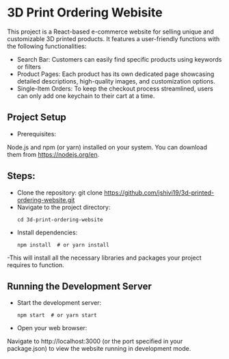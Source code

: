 # 3D Print Ordering Webisite
This project is a React-based e-commerce website for selling unique and customizable 3D printed products. It features a user-friendly functions with the following functionalities:

- Search Bar: Customers can easily find specific products using keywords or filters 
- Product Pages: Each product has its own dedicated page showcasing detailed descriptions, high-quality images, and customization options.
- Single-Item Orders: To keep the checkout process streamlined, users can only add one keychain to their cart at a time.
## Project Setup
- Prerequisites:

Node.js and npm (or yarn) installed on your system. You can download them from https://nodejs.org/en.
## Steps:

- Clone the repository:
git clone https://github.com/jshivi19/3d-printed-ordering-website.git
- Navigate to the project directory:
  ```
  cd 3d-print-ordering-website
  ```
- Install dependencies:
  ```
  npm install  # or yarn install
  ```
-This will install all the necessary libraries and packages your project requires to function.
## Running the Development Server
- Start the development server:
  ```
  npm start  # or yarn start
  ```
- Open your web browser:

Navigate to http://localhost:3000 (or the port specified in your package.json) to view the website running in development mode.

